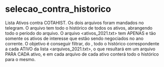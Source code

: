 # selecao_contra_historico
Lista Ativos contra COTAHIST. 
Os dois arquivos foram mandados no telegram. 
O arquivo <COTAHIST> tem todo o histórico de todos os ativos, abrangendo todo o período do arquivo. 
O arquivo <ativos_2021.txt> tem APENAS e tão somente os ativos de interesse que estão sendo negociados no ano corrente. 
O objetivo é conseguir filtrar, do <COTAHIST>, todo o histórico correspondente a cada ATIVO da lista <arquivos_2021.txt>, o que resultará em um arquivo PARA CADA ativo, e em cada arquivo de cada ativo conterá todo o histórico para o mesmo. 
